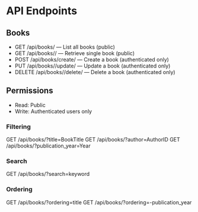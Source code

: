 # API Endpoints

## Books
- GET /api/books/ — List all books (public)
- GET /api/books/<id>/ — Retrieve single book (public)
- POST /api/books/create/ — Create a book (authenticated only)
- PUT /api/books/<id>/update/ — Update a book (authenticated only)
- DELETE /api/books/<id>/delete/ — Delete a book (authenticated only)

## Permissions
- Read: Public
- Write: Authenticated users only



### Filtering
GET /api/books/?title=BookTitle
GET /api/books/?author=AuthorID
GET /api/books/?publication_year=Year

### Search
GET /api/books/?search=keyword

### Ordering
GET /api/books/?ordering=title
GET /api/books/?ordering=-publication_year

